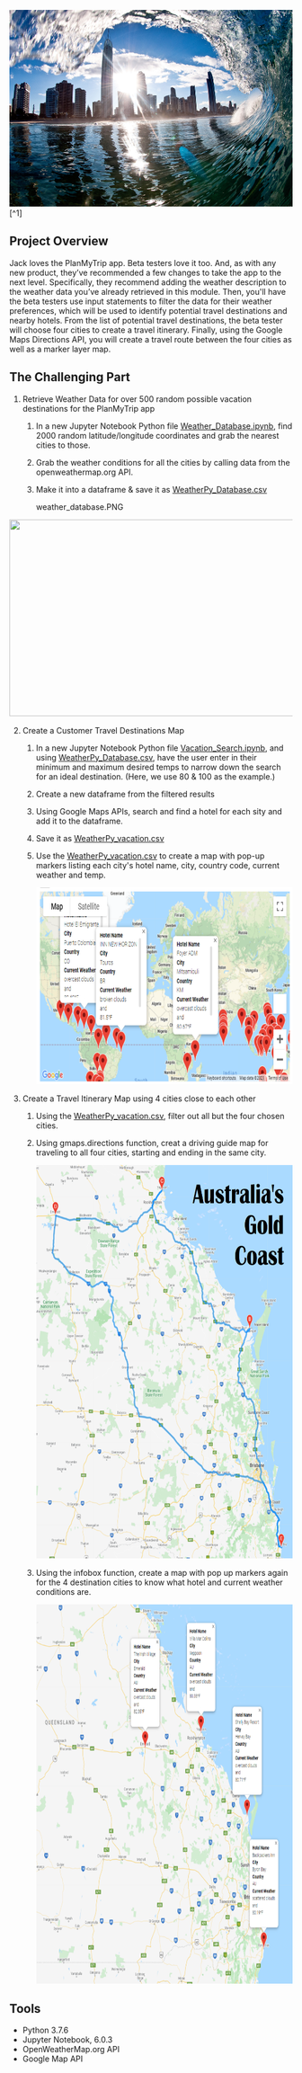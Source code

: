 <img src="https://github.com/CLHollis/World_Weather_Analysis/blob/a92e4f776f14014018c8ecf7d52093b35bad0274/CHALLENGE/gold_coast_panorama.jpg" width="700" height="350">[^1]

## Project Overview 
Jack loves the PlanMyTrip app. Beta testers love it too. And, as with any new product, they’ve recommended a few changes to take the app to the next level. Specifically, they recommend adding the weather description to the weather data you’ve already retrieved in this module. Then, you'll have the beta testers use input statements to filter the data for their weather preferences, which will be used to identify potential travel destinations and nearby hotels. From the list of potential travel destinations, the beta tester will choose four cities to create a travel itinerary. Finally, using the Google Maps Directions API, you will create a travel route between the four cities as well as a marker layer map.

## The Challenging Part
1. Retrieve Weather Data for over 500 random possible vacation destinations for the PlanMyTrip app
   1) In a new Jupyter Notebook Python file [Weather_Database.ipynb](https://github.com/CLHollis/World_Weather_Analysis/blob/a92e4f776f14014018c8ecf7d52093b35bad0274/CHALLENGE/Weather_Database/Weather_Database.ipynb), find 2000 random latitude/longitude coordinates and grab the nearest cities to those.
   2) Grab the weather conditions for all the cities by calling data from the openweathermap.org API. 
   3) Make it into a dataframe & save it as [WeatherPy_Database.csv](https://github.com/CLHollis/World_Weather_Analysis/blob/a92e4f776f14014018c8ecf7d52093b35bad0274/CHALLENGE/Weather_Database/WeatherPy_Database.csv)

        weather_database.PNG
<img src="https:" width="700" height="350">

2. Create a Customer Travel Destinations Map
   1) In a new Jupyter Notebook Python file [Vacation_Search.ipynb](https://github.com/CLHollis/World_Weather_Analysis/blob/a92e4f776f14014018c8ecf7d52093b35bad0274/CHALLENGE/Vacation_Search/Vacation_Search.ipynb), and using [WeatherPy_Database.csv](https://github.com/CLHollis/World_Weather_Analysis/blob/a92e4f776f14014018c8ecf7d52093b35bad0274/CHALLENGE/Weather_Database/WeatherPy_Database.csv), have the user enter in their minimum and maximum desired temps to narrow down the search for an ideal destination. (Here, we use 80 & 100 as the example.)
   2) Create a new dataframe from the filtered results
   3) Using Google Maps APIs, search and find a hotel for each sity and add it to the dataframe. 
   4) Save it as [WeatherPy_vacation.csv](https://github.com/CLHollis/World_Weather_Analysis/blob/a92e4f776f14014018c8ecf7d52093b35bad0274/CHALLENGE/Vacation_Search/WeatherPy_vacation.csv)
   5) Use the [WeatherPy_vacation.csv](https://github.com/CLHollis/World_Weather_Analysis/blob/a92e4f776f14014018c8ecf7d52093b35bad0274/CHALLENGE/Vacation_Search/WeatherPy_vacation.csv) to create a map with pop-up markers listing each city's hotel name, city, country code, current weather and temp.

         <img src="https://github.com/CLHollis/World_Weather_Analysis/blob/a92e4f776f14014018c8ecf7d52093b35bad0274/CHALLENGE/Vacation_Search/WeatherPy_vacation_map.PNG" width="700" height="350">

3. Create a Travel Itinerary Map using 4 cities close to each other
   1) Using the [WeatherPy_vacation.csv](https://github.com/CLHollis/World_Weather_Analysis/blob/a92e4f776f14014018c8ecf7d52093b35bad0274/CHALLENGE/Vacation_Search/WeatherPy_vacation.csv), filter out all but the four chosen cities.
   2) Using gmaps.directions function, creat a driving guide map for traveling to all four cities, starting and ending in the same city.

         <img src="https://github.com/CLHollis/World_Weather_Analysis/blob/a92e4f776f14014018c8ecf7d52093b35bad0274/CHALLENGE/Vacation_Itenerary/WeatherPy_travel_map.PNG" width="700" height="700"> 

   4) Using the infobox function, create a map with pop up markers again for the 4 destination cities to know what hotel and current weather conditions are. 

         <img src="https://github.com/CLHollis/World_Weather_Analysis/blob/a92e4f776f14014018c8ecf7d52093b35bad0274/CHALLENGE/Vacation_Itenerary/WeatherPy_travel_map_markers.PNG" width="800" height="675">


## Tools 
- Python 3.7.6
- Jupyter Notebook, 6.0.3
- OpenWeatherMap.org API
- Google Map API


